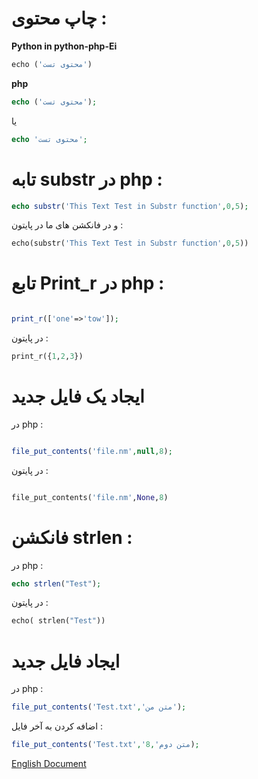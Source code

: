 # چاپ محتوی :

**Python in python-php-Ei**

```python 
echo ('محتوی تست')
```


**php**

```php
echo ('محتوی تست');
```

یا
```php
echo 'محتوی تست';
```

# تابه substr در php :

```php 
echo substr('This Text Test in Substr function',0,5);
```


و در فانکشن های ما در پایتون :

```python 
echo(substr('This Text Test in Substr function',0,5))
```


# تابع Print_r در php :

```php

print_r(['one'=>'tow']);
```



در پایتون :
```python 
print_r({1,2,3})
```



# ایجاد یک فایل جدید

در php :



```php 

file_put_contents('file.nm',null,8);
```


در پایتون : 
```python 

file_put_contents('file.nm',None,8)
```
 
# فانکشن strlen :

در php :


```php
echo strlen("Test");
```
در پایتون : 

```python
echo( strlen("Test"))
```

# ایجاد فایل جدید

در php :
```php
file_put_contents('Test.txt','متن من');
```
اضافه کردن به آخر فایل :
```php
file_put_contents('Test.txt','متن دوم',8);
```


[English Document](https://github.com/DevNull-IR/python-php-Ei/blob/main/exsample/README.md)
